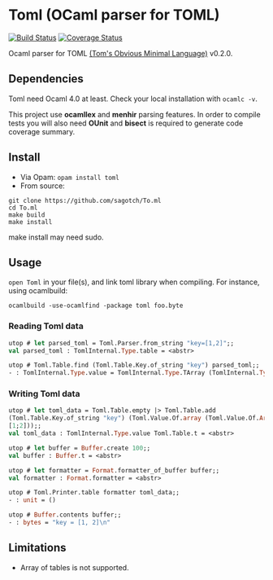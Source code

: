 # Toml (OCaml parser for TOML)
[![Build Status](https://travis-ci.org/sagotch/To.ml.png?branch=master)](https://travis-ci.org/sagotch/To.ml)
[![Coverage Status](https://coveralls.io/repos/sagotch/To.ml/badge.png)](https://coveralls.io/r/sagotch/To.ml)

Ocaml parser for TOML [(Tom's Obvious Minimal Language)](https://github.com/mojombo/toml) v0.2.0.

## Dependencies

Toml need Ocaml 4.0 at least. Check your local installation with `ocamlc -v`.

This project use **ocamllex** and **menhir** parsing features. In order to
compile tests you will also need **OUnit** and **bisect** is required to
generate code coverage summary.

## Install

* Via Opam: `opam install toml`
* From source:
```
git clone https://github.com/sagotch/To.ml
cd To.ml
make build
make install
```
make install may need sudo.

## Usage

`open Toml` in your file(s), and link toml library when compiling. For
instance, using ocamlbuild:
```
ocamlbuild -use-ocamlfind -package toml foo.byte
```

### Reading Toml data

```ocaml
utop # let parsed_toml = Toml.Parser.from_string "key=[1,2]";;
val parsed_toml : TomlInternal.Type.table = <abstr>

utop # Toml.Table.find (Toml.Table.Key.of_string "key") parsed_toml;;
- : TomlInternal.Type.value = TomlInternal.Type.TArray (TomlInternal.Type.NodeInt [1; 2])
```

### Writing Toml data

```ocaml
utop # let toml_data = Toml.Table.empty |> Toml.Table.add
(Toml.Table.Key.of_string "key") (Toml.Value.Of.array (Toml.Value.Of.Array.int
[1;2]));;
val toml_data : TomlInternal.Type.value Toml.Table.t = <abstr>

utop # let buffer = Buffer.create 100;;
val buffer : Buffer.t = <abstr>

utop # let formatter = Format.formatter_of_buffer buffer;;
val formatter : Format.formatter = <abstr>

utop # Toml.Printer.table formatter toml_data;;
- : unit = ()

utop # Buffer.contents buffer;;
- : bytes = "key = [1, 2]\n"
```

## Limitations

* Array of tables is not supported.
